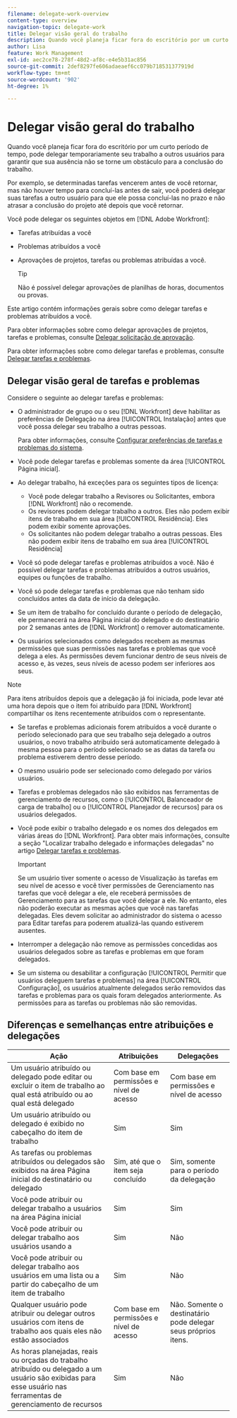 ```yaml
---
filename: delegate-work-overview
content-type: overview
navigation-topic: delegate-work
title: Delegar visão geral do trabalho
description: Quando você planeja ficar fora do escritório por um curto período de tempo, pode delegar temporariamente seu trabalho a outros usuários para garantir que sua ausência não se torne um obstáculo para a conclusão do trabalho.
author: Lisa
feature: Work Management
exl-id: aec2ce78-278f-48d2-af8c-e4e5b31ac856
source-git-commit: 2def8297fe606adaeaef6cc079b718531377919d
workflow-type: tm+mt
source-wordcount: '902'
ht-degree: 1%

---
```


# Delegar visão geral do trabalho

Quando você planeja ficar fora do escritório por um curto período de tempo, pode delegar temporariamente seu trabalho a outros usuários para garantir que sua ausência não se torne um obstáculo para a conclusão do trabalho.

Por exemplo, se determinadas tarefas vencerem antes de você retornar, mas não houver tempo para concluí-las antes de sair, você poderá delegar suas tarefas a outro usuário para que ele possa concluí-las no prazo e não atrasar a conclusão do projeto até depois que você retornar.

Você pode delegar os seguintes objetos em [!DNL Adobe Workfront]:

<!--
  <li data-mc-conditions="QuicksilverOrClassic.Draft mode"> <p>Projects where you are designated as the Project Owner (not yet, not for the MVP)</p> </li>
  -->

* Tarefas atribuídas a você
* Problemas atribuídos a você
* Aprovações de projetos, tarefas ou problemas atribuídas a você.

  >[!TIP]
  >
  >   Não é possível delegar aprovações de planilhas de horas, documentos ou provas.


Este artigo contém informações gerais sobre como delegar tarefas e problemas atribuídos a você.

Para obter informações sobre como delegar aprovações de projetos, tarefas e problemas, consulte [Delegar solicitação de aprovação](../../review-and-approve-work/manage-approvals/delegate-approval-requests.md).

Para obter informações sobre como delegar tarefas e problemas, consulte [Delegar tarefas e problemas](../../manage-work/delegate-work/how-to-delegate-work.md).

## Delegar visão geral de tarefas e problemas

Considere o seguinte ao delegar tarefas e problemas:

* O administrador de grupo ou o seu [!DNL Workfront] deve habilitar as preferências de Delegação na área [!UICONTROL Instalação] antes que você possa delegar seu trabalho a outras pessoas.

  Para obter informações, consulte [Configurar preferências de tarefas e problemas do sistema](../../administration-and-setup/set-up-workfront/configure-system-defaults/set-task-issue-preferences.md).

* Você pode delegar tarefas e problemas somente da área [!UICONTROL Página inicial].
* Ao delegar trabalho, há exceções para os seguintes tipos de licença:

   * Você pode delegar trabalho a Revisores ou Solicitantes, embora [!DNL Workfront] não o recomende.
   * Os revisores podem delegar trabalho a outros. Eles não podem exibir itens de trabalho em sua área [!UICONTROL Residência]. Eles podem exibir somente aprovações.
   * Os solicitantes não podem delegar trabalho a outras pessoas. Eles não podem exibir itens de trabalho em sua área [!UICONTROL Residência]
* Você só pode delegar tarefas e problemas atribuídos a você. Não é possível delegar tarefas e problemas atribuídos a outros usuários, equipes ou funções de trabalho.
* Você só pode delegar tarefas e problemas que não tenham sido concluídos antes da data de início da delegação.
* Se um item de trabalho for concluído durante o período de delegação, ele permanecerá na área Página inicial do delegado e do destinatário por 2 semanas antes de [!DNL Workfront] o remover automaticamente.
* Os usuários selecionados como delegados recebem as mesmas permissões que suas permissões nas tarefas e problemas que você delega a eles. As permissões devem funcionar dentro de seus níveis de acesso e, às vezes, seus níveis de acesso podem ser inferiores aos seus.

>[!NOTE]
>
>  Para itens atribuídos depois que a delegação já foi iniciada, pode levar até uma hora depois que o item foi atribuído para [!DNL Workfront] compartilhar os itens recentemente atribuídos com o representante.

* Se tarefas e problemas adicionais forem atribuídos a você durante o período selecionado para que seu trabalho seja delegado a outros usuários, o novo trabalho atribuído será automaticamente delegado à mesma pessoa para o período selecionado se as datas da tarefa ou problema estiverem dentro desse período.
* O mesmo usuário pode ser selecionado como delegado por vários usuários.
* Tarefas e problemas delegados não são exibidos nas ferramentas de gerenciamento de recursos, como o [!UICONTROL Balanceador de carga de trabalho] ou o [!UICONTROL Planejador de recursos] para os usuários delegados.
* Você pode exibir o trabalho delegado e os nomes dos delegados em várias áreas do [!DNL Workfront]. Para obter mais informações, consulte a seção &quot;Localizar trabalho delegado e informações delegadas&quot; no artigo [Delegar tarefas e problemas](../delegate-work/how-to-delegate-work.md).


  >[!IMPORTANT]
  >
  >  Se um usuário tiver somente o acesso de Visualização às tarefas em seu nível de acesso e você tiver permissões de Gerenciamento nas tarefas que você delegar a ele, ele receberá permissões de Gerenciamento para as tarefas que você delegar a ele. No entanto, eles não poderão executar as mesmas ações que você nas tarefas delegadas. Eles devem solicitar ao administrador do sistema o acesso para Editar tarefas para poderem atualizá-las quando estiverem ausentes.

* Interromper a delegação não remove as permissões concedidas aos usuários delegados sobre as tarefas e problemas em que foram delegados.
* Se um sistema ou desabilitar a configuração [!UICONTROL Permitir que usuários deleguem tarefas e problemas] na área [!UICONTROL Configuração], os usuários atualmente delegados serão removidos das tarefas e problemas para os quais foram delegados anteriormente. As permissões para as tarefas ou problemas não são removidas.

## Diferenças e semelhanças entre atribuições e delegações

| Ação | Atribuições | Delegações |
|--------------------------------------------------------------------------------------------------------------------------------|---------------------------------------|-----------------------------------------------------|
| Um usuário atribuído ou delegado pode editar ou excluir o item de trabalho ao qual está atribuído ou ao qual está delegado | Com base em permissões e nível de acesso | Com base em permissões e nível de acesso |
| Um usuário atribuído ou delegado é exibido no cabeçalho do item de trabalho | Sim | Sim |
| As tarefas ou problemas atribuídos ou delegados são exibidos na área Página inicial do destinatário ou delegado | Sim, até que o item seja concluído | Sim, somente para o período da delegação |
| Você pode atribuir ou delegar trabalho a usuários na área Página inicial | Sim | Sim |
| Você pode atribuir ou delegar trabalho aos usuários usando a | Sim | Não |
| Você pode atribuir ou delegar trabalho aos usuários em uma lista ou a partir do cabeçalho de um item de trabalho | Sim | Não |
| Qualquer usuário pode atribuir ou delegar outros usuários com itens de trabalho aos quais eles não estão associados | Com base em permissões e nível de acesso | Não. Somente o destinatário pode delegar seus próprios itens. |
| As horas planejadas, reais ou orçadas do trabalho atribuído ou delegado a um usuário são exibidas para esse usuário nas ferramentas de gerenciamento de recursos | Sim | Não |
